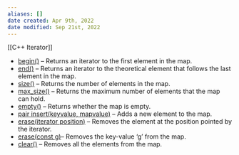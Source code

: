 ```yaml
---
aliases: []
date created: Apr 9th, 2022
date modified: Sep 21st, 2022
---
```

[[C++ Iterator]]

- [begin()](https://www.geeksforgeeks.org/mapbegin-end-c-stl/) – Returns an iterator to the first element in the map.
- [end()](https://www.geeksforgeeks.org/mapbegin-end-c-stl/) – Returns an iterator to the theoretical element that follows the last element in the map.
- [size()](https://www.geeksforgeeks.org/mapsize-c-stl/) – Returns the number of elements in the map.
- [max_size()](https://www.geeksforgeeks.org/map-max_size-in-c-stl/) – Returns the maximum number of elements that the map can hold.
- [empty()](https://www.geeksforgeeks.org/mapempty-c-stl/) – Returns whether the map is empty.
- [pair insert(keyvalue, mapvalue)](https://www.geeksforgeeks.org/map-insert-in-c-stl/) – Adds a new element to the map.
- [erase(iterator position)](https://www.geeksforgeeks.org/map-erase-function-in-c-stl/) – Removes the element at the position pointed by the iterator.
- [erase(const g)](https://www.geeksforgeeks.org/map-erase-function-in-c-stl/)– Removes the key-value ‘g’ from the map.
- [clear()](https://www.geeksforgeeks.org/mapclear-c-stl/) – Removes all the elements from the map.
